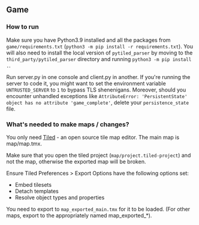 ## Game

### How to run

Make sure you have Python3.9 installed and all the packages from `game/requirements.txt` (`python3 -m pip install -r requirements.txt`).
You will also need to install the local version of `pytiled_parser` by moving to the `third_party/pytiled_parser` directory and running `python3 -m pip install .`.

Run server.py in one console and client.py in another.
If you're running the server to code it, you might want to set the
environment variable `UNTRUSTED_SERVER` to `1` to bypass TLS
shenenigans. Moreover, should you encounter unhandled exceptions like 
`AttributeError: 'PersistentState' object has no attribute 'game_complete'`,
delete your `persistence_state` file.

### What's needed to make maps / changes?

You only need [Tiled](https://www.mapeditor.org/) - an open source tile map editor.
The main map is map/map.tmx.

Make sure that you open the tiled project (`map/project.tiled-project`) and not
the map, otherwise the exported map will be broken.

Ensure Tiled Preferences > Export Options have the following options set:
 - Embed tilesets
 - Detach templates
 - Resolve object types and properties

You need to export to `map_exported_main.tmx` for it to be loaded.
(For other maps, export to the appropriately named map_exported_*).
